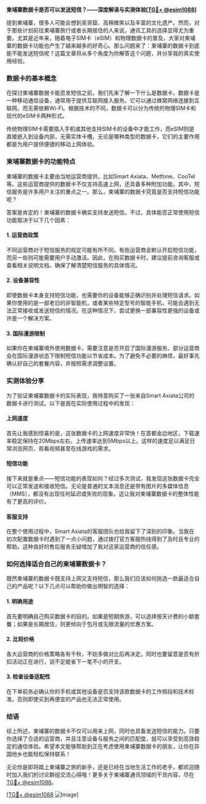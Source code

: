 **柬埔寨数据卡是否可以发送短信？——深度解读与实测体验[[TG💪+ @esim1088](https://t.me/s/esim1088)]**

提到柬埔寨，很多人可能会想到吴哥窟、高棉微笑以及丰富的文化遗产。然而，对于那些计划前往柬埔寨旅行或者长期居住的人来说，通讯工具的选择显得尤为重要。尤其是近年来，随着电子SIM卡（eSIM）和物理数据卡的普及，大家对柬埔寨的数据卡功能也产生了越来越多的好奇心。那么问题来了：柬埔寨的数据卡到底能不能发送短信呢？这篇文章将从多个角度为你解答这个问题，并分享我的真实使用经验。

### 数据卡的基本概念

在探讨柬埔寨数据卡能否发短信之前，我们先来了解一下什么是数据卡。数据卡是一种移动通信设备，通常用于提供互联网接入服务。它可以通过蜂窝网络连接到互联网，而无需依赖Wi-Fi。根据技术的不同，数据卡可以分为传统的物理SIM卡和现代的eSIM卡两种形式。

传统物理SIM卡需要插入手机或其他支持SIM卡的设备中才能工作，而eSIM则是直接嵌入到设备内部，无需实体卡槽。无论是哪种类型的数据卡，它们的主要作用都是为用户提供便捷的移动上网体验。

### 柬埔寨数据卡的功能特点

柬埔寨的数据卡主要由当地运营商提供，比如Smart Axiata、Metfone、CooTel等。这些运营商提供的数据卡不仅支持高速上网，还具备多种附加功能。其中，短信服务是许多用户关注的重点之一。那么，柬埔寨的数据卡究竟是否支持短信功能呢？

答案是肯定的！柬埔寨的数据卡确实支持发送短信。不过，具体能否正常使用短信功能取决于以下几个因素：

#### 1. **运营商政策**
   不同运营商对于短信服务的规定可能有所不同。有些运营商会默认开启短信功能，而另一些则可能需要用户手动激活。因此，在购买数据卡时，建议提前咨询客服或查看相关说明文档，确保了解清楚短信服务的具体情况。

#### 2. **设备兼容性**
   即使数据卡本身支持短信功能，也需要你的设备能够正确识别并处理短信请求。如果你使用的是一部老旧的非智能机，或者某些特定型号的智能手机，可能会遇到无法正常接收或发送短信的情况。在这种情况下，尝试更换一部兼容性更强的设备或许是一个解决方案。

#### 3. **国际漫游限制**
   如果你在柬埔寨境外使用数据卡，需要注意是否开启了国际漫游服务。部分运营商会在国际漫游状态下限制短信功能以节省成本。为了避免不必要的麻烦，最好事先确认好自己的套餐内容，并按照需求调整设置。

### 实测体验分享

为了验证柬埔寨数据卡的实际表现，我特意购买了一张来自Smart Axiata公司的数据卡进行测试。以下是我在实际使用过程中的发现：

#### 上网速度
首先让我感到惊喜的是，这张数据卡的上网速度非常快！在首都金边地区，下载速率稳定保持在20Mbps左右，上传速率达到5Mbps以上。这样的速度足以满足日常浏览网页、观看视频甚至在线游戏的需求。

#### 短信功能
接下来就是重点——短信功能的表现如何？经过多次测试，我发现这张数据卡完全可以正常发送和接收短信。无论是普通的文本消息还是带有图片的多媒体信息（MMS），都没有出现任何延迟或失败的现象。这让我对柬埔寨数据卡的整体性能有了更高的评价。

#### 客服支持
在整个使用过程中，Smart Axiata的客服团队也给我留下了深刻的印象。当我在初次配置数据卡时遇到了一点小问题，通过拨打官方客服热线得到了及时且专业的帮助。这种良好的售后服务无疑增加了我对这家运营商的信任感。

### 如何选择适合自己的柬埔寨数据卡？

既然柬埔寨的数据卡既支持上网又支持短信，那么我们应该如何挑选一款最适合自己的产品呢？以下几点可以帮助你做出明智的选择：

#### 1. **明确用途**
   首先要明确自己购买数据卡的目的。如果是短期旅游，可以选择按天计费的小额套餐；如果是长期居住，则更倾向于包月或无限流量的优惠方案。

#### 2. **比较价格**
   各大运营商的价格策略各有千秋，不妨多做对比后再决定。同时也要留意是否有折扣活动正在进行，说不定能省下一笔不小的开支。

#### 3. **检查设备适配性**
   在下单前务必确认你的手机或其他设备是否支持该款数据卡的工作频段和技术标准。否则即使买到再便宜的产品也无法正常使用。

### 结语

综上所述，柬埔寨的数据卡不仅可以用来上网，同时也具备发送短信的能力。只要你选择了合适的运营商，并且注意设备与服务之间的匹配度，就可以享受到高效稳定的通信体验。希望本文能够帮助到正在考虑使用柬埔寨数据卡的朋友，让你在异国他乡也能轻松保持联系！

无论你是即将踏上柬埔寨之旅的新手，还是已经在当地生活工作的老手，都欢迎随时加入我们的讨论群组交流心得哦！更多关于柬埔寨通讯领域的干货内容，尽在[TG💪+ @esim1088](https://t.me/s/esim1088)。

[[TG💪+ @esim1088](https://t.me/s/esim1088) ![Image](https://i.postimg.cc/4NQfJmqS/Snipaste-2025-05-13-00-14-12.png)]